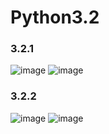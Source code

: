 # Python3.2
 
### 3.2.1

![image](https://user-images.githubusercontent.com/79518116/206859025-8a6cb538-f6df-41c8-9ff5-5bfa85ec325b.png)
![image](https://user-images.githubusercontent.com/79518116/206859068-71c53cf6-5c35-4b45-8c30-623179d6a474.png)
### 3.2.2
![image](https://user-images.githubusercontent.com/79518116/206871041-3c991266-587f-4b6c-b876-2a8465367169.png)
![image](https://user-images.githubusercontent.com/79518116/206871059-6a652c2f-1288-4f56-bd4b-49494d462c0b.png)
